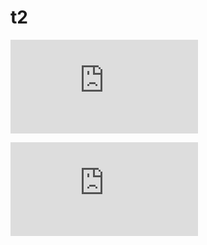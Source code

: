 # t2

![Visitor Counter - RepoC Custom Theme](http://openlabx.com/github-visitors-counter/public/generate_image.php?username=ajee10x&repository=t2&layout=horizontal)


![GitHub Insights - Repository](https://openlabx.com/github-visitors-counter/public/generate_image.php?username=mega&repository=repo2&layout=horizontal)
